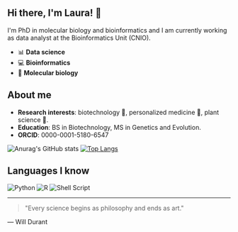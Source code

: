 ## Hi there, I'm Laura! 👋
I'm PhD in molecular biology and bioinformatics and I am currently working as data analyst at the Bioinformatics Unit (CNIO). 

- 📊 **Data science**
- 💻 **Bioinformatics**
- 🔬 **Molecular biology**

## About me
- **Research interests**: biotechnology 🧬, personalized medicine 💊, plant science 🌱.
- **Education**: BS in Biotechnology, MS in Genetics and Evolution.
- **ORCID**: 0000-0001-5180-6547


![Anurag's GitHub stats](https://github-readme-stats-lserranors-projects.vercel.app/api?username=lserranor&show_icons=true&theme=radical)
[![Top Langs](https://github-readme-stats.vercel.app/api/top-langs/?username=lserranor&layout=compact)](https://github.com/anuraghazra/github-readme-stats)


## Languages I know
![Python](https://img.shields.io/badge/python-3670A0?style=flat-square&logo=python&logoColor=ffdd54)
![R](https://img.shields.io/badge/r-%23276DC3.svg?style=flat-square&logo=r&logoColor=white)
![Shell Script](https://img.shields.io/badge/shell_script-%23121011.svg?style=flat-square&logo=gnu-bash&logoColor=white)

---
> "Every science begins as philosophy and ends as art."

— Will Durant
